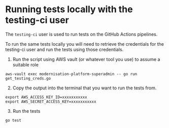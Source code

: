 # Running tests locally with the testing-ci user

The `testing-ci` user is used to run tests on the GitHub Actions pipelines.

To run the same tests locally you will need to retrieve the credentials for the testing-ci user and run the tests using those credentials.

1. Run the script using AWS vault (or whatever tool you use) to assume a suitable role

`aws-vault exec modernisation-platform-superadmin -- go run get_testing_creds.go`

2. Copy the output into the terminal that you want to run the tests from.

```
export AWS_ACCESS_KEY_ID=xxxxxxxxxxx
export AWS_SECRET_ACCESS_KEY=xxxxxxxxxxx
```

3. Run the tests

`go test`
